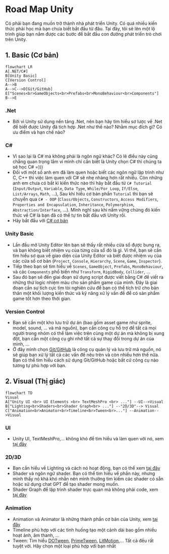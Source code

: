 # Road Map Unity

Có phải bạn đang muốn trở thành nhà phát triển Unity. Có quá nhiều kiến thức phải học mà bạn chưa biết bắt đầu từ đâu. Tại đây, tôi sẽ lên một lộ trình giúp bạn nắm được các bước để bắt đầu con đường phát triển trò chơi trên Unity.

## 1. Basic (Cơ bản)

```mermaid
flowchart LR
A[.NET/C#]
B[Unity Basic]
C[Version Control] 
A-->B
A-->C-->D[Git/GitHub]
E["Scenes<br>GameObjects<br>Prefabs<br>MonoBehaviour<br>Components"]
B-->E 

```
### .Net
- Bởi vì Unity sử dụng nền tảng .Net, nên bạn hãy tìm hiểu sơ lược về .Net để biết được Unity đã tích hợp .Net như thế nào? Nhằm mục đích gì? Có ưu điểm và hạn chế nào?
### C#
- Vì sao lại là C# mà không phải là ngôn ngữ khác? Có lẽ điều này cũng chẳng quan trọng lắm vì mình chỉ cần biết là Unity chọn C# thì chúng ta sẽ học C# =)))
- Đối với một số anh em đã làm quen hoặc biết các ngôn ngữ lập trình như C, C++ thì việc làm quen với C# sẽ nhẹ nhàng hơn rất nhiều. Còn những anh em chưa có bất kì kiến thức nào thì hãy bắt đầu từ `C# Tutorial` (`Input/Output`, `Variable`, `Data Type`, `While/For Loop`, `If/Else`, `List/Arrays`, `Math`, ...), Sau khi hiểu cơ bản phần `Tutorial` thì bạn sẽ chuyển qua `C# - OOP` (`Class/Objects`, `Constructors`, `Access Modifiers`, `Properties and Encapsulation`, `Inheritance`, `Polymorphism`, `Abstraction/Interface`, ...). Mình nghĩ sau khi nắm vững chừng đó kiến thức về C# là bạn đã có thể tự tin bắt đầu với Unity rồi.
- Hãy bắt đầu với [C# cơ bản](https://github.com/unity-learn/basic-csharp-for-unity)
### Unity Basic
- Lần đầu mở Unity Editor lên bạn sẽ thấy rất nhiều cửa sổ được bung ra, và bạn không biết nhiệm vụ của từng cửa sổ đó là gì. Vì thế, bạn sẽ cần tìm hiểu sơ qua về giao diện của Unity Editor và biết được nhiệm vụ của các cửa sổ cơ bản (`Project`, `Console`, `Hierarchy`, `Scene`, `Game`, `Inspector`).
- Tiếp theo bạn sẽ tìm hiểu về `Scenes`, `GameObject`, `Prefabs`, `MonoBehaviour`, và các `Components` phổ biến như `Transform`, `RigidBody`, `Collider`, ...
- Sau đó bạn sẽ đến giai đoạn sử dụng script được viết bằng C# để viết ra những thứ logic nhiệm màu cho sản phẩm game của mình. Đây là giai đoạn cần sự tích cực tìm tòi nghiên cứu để bạn có thể tích trữ cho bản thân một khối lượng kiến thức và kỹ năng xử lý vấn đề để có sản phẩm game tốt hơn theo thời gian.
### Version Control
- Bạn sẽ cần một kho lưu trữ dự án (bao gồm asset game như sprite, model, sound, ... và mã nguồn), bạn cần công cụ hỗ trợ để tất cả mọi người trong nhóm có thể làm việc trên cùng một dự án mà không bị xung đột, bạn cần một công cụ ghi nhớ tất cả sự thay đổi trong dự án của mình, ...
- Ở đây mình chọn [Git/GitHub](https://github.com/unity-learn/Getting-Started-with-Git) là công cụ quản lý và lưu trữ mã nguồn, nó sẽ giúp bạn xử lý tất cả các vấn đề nêu trên và còn nhiều hơn thế nữa. Bạn có thể tìm hiểu cách sử dụng Git/GitHub hoặc bất cứ công cụ nào tương tự phù hợp với bạn.

## 2. Visual (Thị giác)
```mermaid
flowchart TD
Visual
A["Unity UI <br> UI Elements <br> TextMeshPro <br> ..."] --UI-->Visual
B["Lighting<br>Shaders<br>Shader Graph<br> ..."] --"2D/3D"--> Visual
C["Animation<br>Animator<br>Timeline<br>Tween<br>..."] --Animation-->Visual
```

### UI
- Unity UI, TextMeshPro,... không khó để tìm hiểu và làm quen với nó, xem [tại đây](https://learn.unity.com/mission/61a63fbcedbc2a0020607294?pathwayId=61a65568edbc2a00206076dd)
### 2D/3D
- Bạn cần hiểu về Lighting và cách nó hoạt động,  bạn có thể xem [tại đây](https://learn.unity.com/mission/creative-core-lighting?pathwayId=61a65568edbc2a00206076dd)
- Shader và ngôn ngữ shader. Bạn có thể tìm hiểu về phần này, nhưng mình thấy nó khá khó nhằn nên mình thường tìm kiếm các shader có sẵn hoặc sử dụng chat GPT để tạo shader mong muốn.
- Shader Graph để lập trình shader trực quan mà không phải code, xem [tại đây](https://learn.unity.com/tutorial/introduction-to-shader-graph#)
### Animation
- Animation và Animator là những thành phần cơ bản của Unity, xem [tại đây](https://medium.com/@alinulken/unity-developer-roadmap-97108405a7dd)
- Timeline phù hợp với các tình huống tạo một cảnh dài bao gồm nhiều hoạt ảnh, âm thanh, ...
- Tween: Tìm hiểu [DOTween](https://dotween.demigiant.com/), [PrimeTween](https://github.com/KyryloKuzyk/PrimeTween), [LitMotion](https://github.com/AnnulusGames/LitMotion),... Tất cả đều rất tuyệt vời. Hãy chọn một loại phù hợp với bạn nhất
